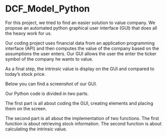 # DCF_Model_Python

For this project, we tried to find an easier solution to value company. We propose an automated python graphical user interface (GUI) that does all the heavy work for us.

Our coding project uses financial data from an application programming interface (API) and then computes the value of the company based on the assumptions the user enters. Our GUI allows the user the enter the ticker symbol of the company he wants to value.

As a final step, the intrinsic value is display on the GUI and compared to today’s stock price.

Below you can find a screenshot of our GUI.




Our Python code is divided in two parts.

The first part is all about coding the GUI, creating elements and placing them on the screen.

The second part is all about the implementation of two functions. The first function is about retrieving stock information. The second function is about calculating the intrinsic value.
